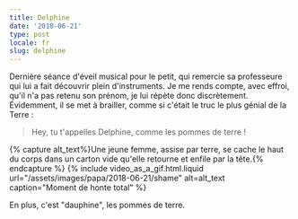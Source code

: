 ```yaml
---
title: Delphine
date: '2018-06-21'
type: post
locale: fr
slug: delphine
---
```


Dernière séance d'éveil musical pour le petit, qui remercie sa professeure qui lui a fait découvrir plein d'instruments. Je me rends compte, avec effroi, qu'il n'a pas retenu son prénom, je lui répète donc discrètement. Évidemment, il se met à brailler, comme si c'était le truc le plus génial de la Terre :

> Hey, tu t'appelles Delphine, comme les pommes de terre !

{% capture alt_text%}Une jeune femme, assise par terre, se cache le haut du corps dans un carton vide qu'elle retourne et enfile par la tête.{% endcapture %}
{% include video_as_a_gif.html.liquid
url="/assets/images/papa/2018-06-21/shame"
alt=alt_text
caption="Moment de honte total"
%}

En plus, c'est "dauphine", les pommes de terre.